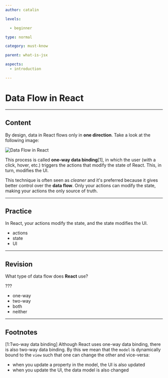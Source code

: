 ```yaml
---
author: catalin

levels:

  - beginner

type: normal

category: must-know

parent: what-is-jsx

aspects:
  - introduction

---
```


# Data Flow in React

---
## Content

By design, data in React flows only in **one direction**. Take a look at the following image:

![Data Flow in React](https://img.enkipro.com/e000ba53014eb373691858feda14991a.png)

This process is called **one-way data binding**[1], in which the user (with a click, hover, etc.) triggers the actions that modify the state of React. This, in turn, modifies the UI.

This technique is often seen as *cleaner* and it's preferred because it gives better control over the **data flow**. Only your actions can modify the state, making your actions the only source of truth.

---
## Practice

In React, your actions modify the state, and the state modifies the UI.

* actions
* state
* UI

---
## Revision

What type of data flow does **React** use?

???

* one-way
* two-way
* both
* neither

---
## Footnotes

[1:Two-way data binding]
Although React uses one-way data binding, there is also two-way data binding. By this we mean that the `model` is dynamically bound to the `view` such that one can change the other and vice-versa:
- when you update a property in the model, the UI is also updated
- when you update the UI, the data model is also changed